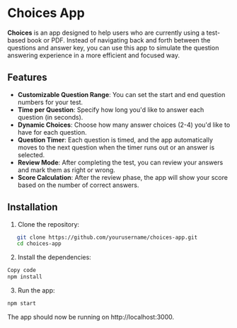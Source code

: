 # Choices App

**Choices** is an app designed to help users who are currently using a test-based book or PDF. Instead of navigating back and forth between the questions and answer key, you can use this app to simulate the question answering experience in a more efficient and focused way.

## Features

- **Customizable Question Range**: You can set the start and end question numbers for your test.
- **Time per Question**: Specify how long you'd like to answer each question (in seconds).
- **Dynamic Choices**: Choose how many answer choices (2-4) you'd like to have for each question.
- **Question Timer**: Each question is timed, and the app automatically moves to the next question when the timer runs out or an answer is selected.
- **Review Mode**: After completing the test, you can review your answers and mark them as right or wrong.
- **Score Calculation**: After the review phase, the app will show your score based on the number of correct answers.

## Installation

1. Clone the repository:

```bash
   git clone https://github.com/yourusername/choices-app.git
   cd choices-app
```
2. Install the dependencies:

```bash
Copy code
npm install
```

3. Run the app:

```bash
npm start
```

The app should now be running on http://localhost:3000.